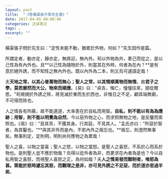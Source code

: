 ```yaml
---
layout: post
title:  "《答橫渠張子厚先生書》"
date: 2017-04-05 00:00:06
categories: 泛读笔记
tags: 。
excerpt: ""
---
```


橫渠張子問於先生曰："定性未能不動，猶累於外物，何如？"先生因作是篇。

所謂定者，動亦定，靜亦定，無將迎，無內外。茍以外物為外，牽己而從之，是以己性為有內外也。且**以己性為隨物於外，則當其在外時，何者為在內？**是有意於絕外誘，而不知性之無內外也。既以內外為二本，則又烏可遽語定哉！

夫**天地之常，以其心普萬物而無心；聖人之常，以其情順萬物而無情**。故**君子之學，莫若廓然而大公，物來而順應**。《易》曰："貞吉，悔亡，憧憧往來，朋從爾思。"茍規規於外誘之除，將見滅於東而生於西也，非惟日之不足，顧其端無窮，不可得而除也。

人之情各有所蔽，故不能適道，大率患在於自私而用智。**自私，則不能以有為為應跡；用智，則不能以明覺為自然**。今以惡外物之心，而求照無物之地，是反鑒而索照也。《易》曰："艮其背，不獲其身。行其庭，不見其人。"孟氏亦曰："所惡於智者，為其鑿也。"**與其非外而是內，不若內外之兩忘也。**兩忘，則澄然無事矣。無事則定，定則明，明則尚何應物之為累哉！

聖人之喜，以物之當喜；聖人之怒，以物之當怒。是聖人之喜怒，不系於心而系於物也。是則聖人豈不應於物哉？烏得以從外者為非，而更求在內者為是也？今以自私用智之喜怒，而視聖人喜怒之正，為何如哉？夫**人之情易發而難制者，唯怒為甚。第能於怒時遽忘其怒，而觀理之是非，亦可見外誘之不足惡，而於道亦思過半矣**。